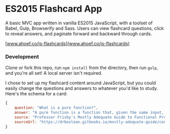 # ES2015 Flashcard App

A basic MVC app written in vanilla ES2015 JavaScript, with a toolset of Babel, Gulp, Browserify and Sass. Users can view flashcard questions, click to reveal answers, and paginate forward and backward through cards.

[www.ahoef.co/js-flashcards](www.ahoef.co/js-flashcards)


### Development 

Clone or fork this repo, run `npm install` from the directory, then run `gulp`, and you're all set! A local server isn't required. 

I chose to set up my flashcard content around JavaScript, but you could easily change the questions and answers to whatever you'd like to study. Here's the schema for a card:

```javascript
{
	question: "What is a pure function?",
	answer: "A pure function is a function that, given the same input, will always return the same output and does not have any observable side effect.",
	source: "Professor Frisby's Mostly Adequate Guide to Functional Programming",
	sourceUrl: "https://drboolean.gitbooks.io/mostly-adequate-guide/content/ch3.html"
}
```


